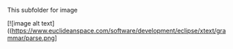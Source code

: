 This subfolder for image

[![image alt text]((https://www.euclideanspace.com/software/development/eclipse/xtext/grammar/parse.png]
